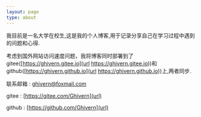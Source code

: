 ```yaml
---
layout: page
type: about
---
```


我目前是一名大学在校生,这是我的个人博客,用于记录分享自己在学习过程中遇到的问题和心得.

考虑到国外网站访问速度问题，我将博客同时部署到了gitee([https://ghivern.gitee.io](url https://ghivern.gitee.io))和github([https://ghivern.github.io](url https://ghivern.github.io))上,两者同步.

联系邮箱 : ghivern@foxmail.com

gitee    : [https://gitee.com/Ghivern](url)

github   : [https://github.com/Ghivern](url)



